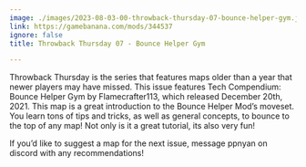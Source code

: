 ```yaml
---
image: ./images/2023-08-03-00-throwback-thursday-07-bounce-helper-gym.jpg
link: https://gamebanana.com/mods/344537
ignore: false
title: Throwback Thursday 07 - Bounce Helper Gym

---
```


Throwback Thursday is the series that features maps older than a year that newer players may have missed. This issue features Tech Compendium: Bounce Helper Gym by Flamecrafter113, which released December 20th, 2021. This map is a great introduction to the Bounce Helper Mod’s moveset. You learn tons of tips and tricks, as well as general concepts, to bounce to the top of any map! Not only is it a great tutorial, its also very fun!

If you’d like to suggest a map for the next issue, message ppnyan on discord with any recommendations!